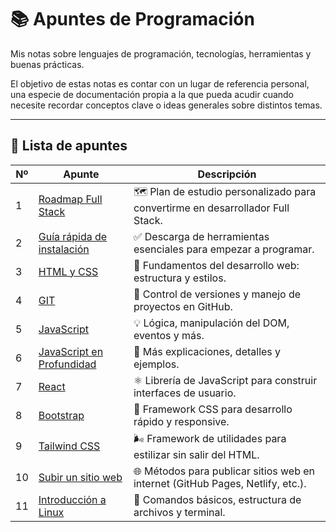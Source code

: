 # 📚 Apuntes de Programación

Mis notas sobre lenguajes de programación, tecnologías, herramientas y buenas prácticas.

El objetivo de estas notas es contar con un lugar de referencia personal, una especie de documentación propia a la que pueda acudir cuando necesite recordar conceptos clave o ideas generales sobre distintos temas.

---

## 📄 Lista de apuntes

| Nº | Apunte | Descripción |
|----|--------|-------------|
| 1 | [Roadmap Full Stack](apuntes/Roadmap.md) | 🗺️ Plan de estudio personalizado para convertirme en desarrollador Full Stack. |
| 2 | [Guía rápida de instalación](apuntes/Guía%20rápida%20de%20instalación.md) | ✅ Descarga de herramientas esenciales para empezar a programar. |
| 3 | [HTML y CSS](apuntes/HTML%20y%20CSS.md) | 🧱 Fundamentos del desarrollo web: estructura y estilos. |
| 4 | [GIT](apuntes/GIT.md) | 🔧 Control de versiones y manejo de proyectos en GitHub. |
| 5 | [JavaScript](apuntes/JavaScript.md) | 💡 Lógica, manipulación del DOM, eventos y más. |
| 6 | [JavaScript en Profundidad](apuntes/JavaScript%20en%20Profundidad.md) | 📌 Más explicaciones, detalles y ejemplos. |
| 7 | [React](apuntes/React.md) | ⚛️ Librería de JavaScript para construir interfaces de usuario. |
| 8 | [Bootstrap](apuntes/Bootstrap.md) | 🎨 Framework CSS para desarrollo rápido y responsive. |
| 9 | [Tailwind CSS](apuntes/Tailwind%20CSS.md) | 🌬️ Framework de utilidades para estilizar sin salir del HTML. |
|10 | [Subir un sitio web](apuntes/Como%20subir%20un%20sitio%20web.md) | 🌐 Métodos para publicar sitios web en internet (GitHub Pages, Netlify, etc.). |
|11 | [Introducción a Linux](apuntes/Introduccion%20a%20Linux.md) | 🐧 Comandos básicos, estructura de archivos y terminal. |

<!--
| 12 | [Meta Front-End Developer](apuntes/Meta%20Front-End%20Developer.md) | 📘 Notas del curso de certificación de Meta. |
-->

